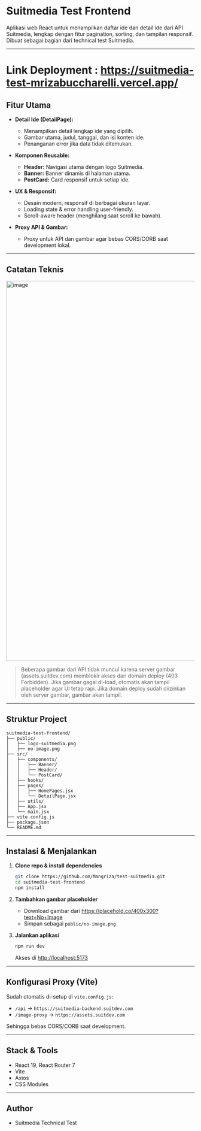 # Suitmedia Test Frontend

Aplikasi web React untuk menampilkan daftar ide dan detail ide dari API Suitmedia, lengkap dengan fitur pagination, sorting, dan tampilan responsif. Dibuat sebagai bagian dari technical test Suitmedia.

---
# Link Deployment : https://suitmedia-test-mrizabuccharelli.vercel.app/

## Fitur Utama

- **Detail Ide (DetailPage):**
  - Menampilkan detail lengkap ide yang dipilih.
  - Gambar utama, judul, tanggal, dan isi konten ide.
  - Penanganan error jika data tidak ditemukan.

- **Komponen Reusable:**
  - **Header:** Navigasi utama dengan logo Suitmedia.
  - **Banner:** Banner dinamis di halaman utama.
  - **PostCard:** Card responsif untuk setiap ide.

- **UX & Responsif:**
  - Desain modern, responsif di berbagai ukuran layar.
  - Loading state & error handling user-friendly.
  - Scroll-aware header (menghilang saat scroll ke bawah).

- **Proxy API & Gambar:**
  - Proxy untuk API dan gambar agar bebas CORS/CORB saat development lokal.

-----------------------
## Catatan Teknis

<img width="1919" height="1015" alt="image" src="https://github.com/user-attachments/assets/49d2615e-90e7-4a0f-ab78-5d0fd8b2c3bb" />

> Beberapa gambar dari API tidak muncul karena server gambar (assets.suitdev.com) memblokir akses dari domain deploy (403 Forbidden).
> Jika gambar gagal di-load, otomatis akan tampil placeholder agar UI tetap rapi.
> Jika domain deploy sudah diizinkan oleh server gambar, gambar akan tampil.
-----------------------
## Struktur Project

```
suitmedia-test-frontend/
├── public/
│   ├── logo-suitmedia.png
│   ├── no-image.png   
├── src/
│   ├── components/
│   │   ├── Banner/
│   │   ├── Header/
│   │   └── PostCard/
│   ├── hooks/
│   ├── pages/
│   │   ├── HomePages.jsx
│   │   └── DetailPage.jsx
│   ├── utils/
│   ├── App.jsx
│   └── main.jsx
├── vite.config.js
├── package.json
└── README.md
```

---

## Instalasi & Menjalankan

1. **Clone repo & install dependencies**
   ```bash
   git clone https://github.com/Mangriza/test-suitmedia.git
   cd suitmedia-test-frontend
   npm install
   ```

2. **Tambahkan gambar placeholder**
   - Download gambar dari https://placehold.co/400x300?text=No+Image
   - Simpan sebagai `public/no-image.png`

3. **Jalankan aplikasi**
   ```bash
   npm run dev
   ```
   Akses di [http://localhost:5173](http://localhost:5173)

---

## Konfigurasi Proxy (Vite)

Sudah otomatis di-setup di `vite.config.js`:
- `/api` → `https://suitmedia-backend.suitdev.com`
- `/image-proxy` → `https://assets.suitdev.com`

Sehingga bebas CORS/CORB saat development.

---



## Stack & Tools

- React 19, React Router 7
- Vite
- Axios
- CSS Modules

---

## Author

- Suitmedia Technical Test

